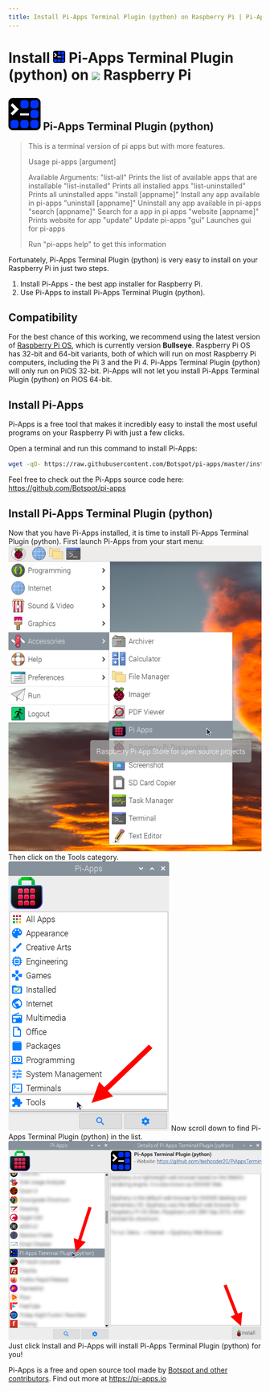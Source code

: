```yaml
---
title: Install Pi-Apps Terminal Plugin (python) on Raspberry Pi | Pi-Apps
---
```

<div class="simple-install-content content">

# Install <img src="/img/app-icons/Pi-Apps Terminal Plugin (python)/icon-64.png" height=24> Pi-Apps Terminal Plugin (python) on <img src=https://www.vectorlogo.zone/logos/raspberrypi/raspberrypi-icon.svg height=24> Raspberry Pi

## <img src="/img/app-icons/Pi-Apps Terminal Plugin (python)/icon-64.png"> Pi-Apps Terminal Plugin (python)
> This is a terminal version of pi apps but with more features.
> 
> Usage
> pi-apps [argument]
> 
> Available Arguments: 
> "list-all"  Prints the list of available apps that are installable
> "list-installed"  Prints all installed apps
> "list-uninstalled"  Prints all uninstalled apps
> "install [appname]"  Install any app available in pi-apps
> "uninstall [appname]"  Uninstall any app available in pi-apps
> "search [appname]"  Search for a app in pi apps
> "website [appname]"  Prints website for app
> "update"  Update pi-apps
> "gui"  Launches gui for pi-apps
> 
> Run "pi-apps help" to get this information

Fortunately, Pi-Apps Terminal Plugin (python) is very easy to install on your Raspberry Pi in just two steps.
1. Install Pi-Apps - the best app installer for Raspberry Pi.
2. Use Pi-Apps to install Pi-Apps Terminal Plugin (python).
</div>
<div class="simple-install-content content">

## Compatibility
For the best chance of this working, we recommend using the latest version of [Raspberry Pi OS](https://www.raspberrypi.com/software/), which is currently version **Bullseye**.
Raspberry Pi OS has 32-bit and 64-bit variants, both of which will run on most Raspberry Pi computers, including the Pi 3 and the Pi 4.
Pi-Apps Terminal Plugin (python) will only run on PiOS 32-bit. Pi-Apps will not let you install Pi-Apps Terminal Plugin (python) on PiOS 64-bit.
</div>
<div class="simple-install-content content">

## Install Pi-Apps

Pi-Apps is a free tool that makes it incredibly easy to install the most useful programs on your Raspberry Pi with just a few clicks.

Open a terminal and run this command to install Pi-Apps:
```bash
wget -qO- https://raw.githubusercontent.com/Botspot/pi-apps/master/install | bash
```
Feel free to check out the Pi-Apps source code here: https://github.com/Botspot/pi-apps
</div>
<div class="simple-install-content content">

## Install Pi-Apps Terminal Plugin (python)

Now that you have Pi-Apps installed, it is time to install Pi-Apps Terminal Plugin (python).
First launch Pi-Apps from your start menu:
<img src="/img/start-menu.png">
Then click on the Tools category.
<img src="/img/category-selections/Tools.png">
Now scroll down to find Pi-Apps Terminal Plugin (python) in the list.
<img src="/img/app-icons/Pi-Apps Terminal Plugin (python)/app-selection.png">
Just click Install and Pi-Apps will install Pi-Apps Terminal Plugin (python) for you!
</div>
<div class="simple-install-content content">

Pi-Apps is a free and open source tool made by [Botspot and other contributors](/about/#contributors). Find out more at https://pi-apps.io
</div>
